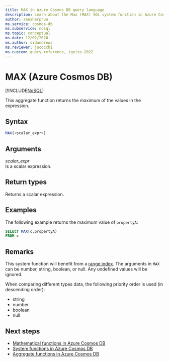 ```yaml
---
title: MAX in Azure Cosmos DB query language
description: Learn about the Max (MAX) SQL system function in Azure Cosmos DB.
author: seesharprun
ms.service: cosmos-db
ms.subservice: nosql
ms.topic: conceptual
ms.date: 12/02/2020
ms.author: sidandrews
ms.reviewer: jucocchi
ms.custom: query-reference, ignite-2022
---
```

# MAX (Azure Cosmos DB)
[!INCLUDE[NoSQL](../../includes/appliesto-nosql.md)]

This aggregate function returns the maximum of the values in the expression.
  
## Syntax
  
```sql
MAX(<scalar_expr>)  
```  
  
## Arguments

*scalar_expr*  
   Is a scalar expression. 
  
## Return types
  
Returns a scalar expression.  
  
## Examples
  
The following example returns the maximum value of `propertyA`:
  
```sql
SELECT MAX(c.propertyA)
FROM c
```  

## Remarks

This system function will benefit from a [range index](../../index-policy.md#includeexclude-strategy). The arguments in `MAX` can be number, string, boolean, or null. Any undefined values will be ignored.

When comparing different types data, the following priority order is used (in descending order):

- string
- number
- boolean
- null

## Next steps

- [Mathematical functions in Azure Cosmos DB](system-functions.yml)
- [System functions in Azure Cosmos DB](system-functions.md)
- [Aggregate functions in Azure Cosmos DB](aggregate-functions.md)
